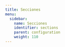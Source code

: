 ```yaml
---
title: Secciones
menu:
  sidebar:
    name: Secciones
    identifier: sections
    parent: configuration
    weight: 110
---
```

